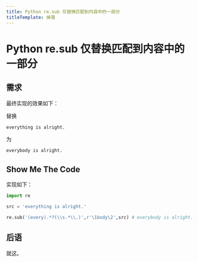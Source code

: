 ```yaml
---
title: Python re.sub 仅替换匹配到内容中的一部分
titleTemplate: 掉落
---
```

# Python re.sub 仅替换匹配到内容中的一部分

## 需求

最终实现的效果如下：

替换

```txt
everything is alright.
```

为

```txt
everybody is alright.
```

## Show Me The Code

实现如下：

```python
import re

src = 'everything is alright.'

re.sub('(every).*?(\\s.*\\.)',r'\1body\2',src) # everybody is alright.
```

## 后语

就这。
